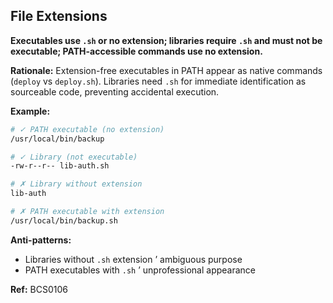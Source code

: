 ## File Extensions

**Executables use `.sh` or no extension; libraries require `.sh` and must not be executable; PATH-accessible commands use no extension.**

**Rationale:** Extension-free executables in PATH appear as native commands (`deploy` vs `deploy.sh`). Libraries need `.sh` for immediate identification as sourceable code, preventing accidental execution.

**Example:**
```bash
# ✓ PATH executable (no extension)
/usr/local/bin/backup

# ✓ Library (not executable)
-rw-r--r-- lib-auth.sh

# ✗ Library without extension
lib-auth

# ✗ PATH executable with extension
/usr/local/bin/backup.sh
```

**Anti-patterns:**
- Libraries without `.sh` extension ’ ambiguous purpose
- PATH executables with `.sh` ’ unprofessional appearance

**Ref:** BCS0106
